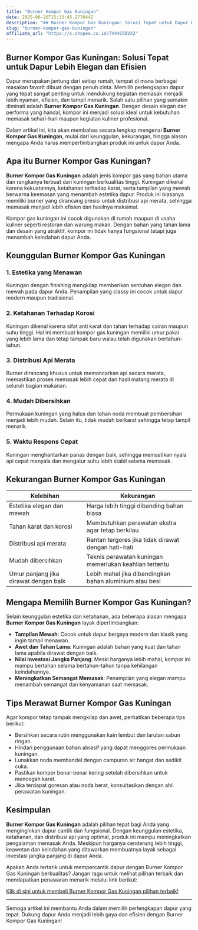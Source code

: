```yaml
---
title: "Burner Kompor Gas Kuningan"
date: 2025-06-26T15:33:45.277044Z
description: "## Burner Kompor Gas Kuningan: Solusi Tepat untuk Dapur Lebih Elegan dan Efisien..."
slug: "burner-kompor-gas-kuningan"
affiliate_url: "https://s.shopee.co.id/7V44C68VX2"
---
```

## Burner Kompor Gas Kuningan: Solusi Tepat untuk Dapur Lebih Elegan dan Efisien

Dapur merupakan jantung dari setiap rumah, tempat di mana berbagai masakan favorit dibuat dengan penuh cinta. Memilih perlengkapan dapur yang tepat sangat penting untuk mendukung kegiatan memasak menjadi lebih nyaman, efisien, dan tampil menarik. Salah satu pilihan yang semakin diminati adalah **Burner Kompor Gas Kuningan**. Dengan desain elegan dan performa yang handal, kompor ini menjadi solusi ideal untuk kebutuhan memasak sehari-hari maupun kegiatan kuliner profesional.

Dalam artikel ini, kita akan membahas secara lengkap mengenai **Burner Kompor Gas Kuningan**, mulai dari keunggulan, kekurangan, hingga alasan mengapa Anda harus mempertimbangkan produk ini untuk dapur Anda.

## Apa itu Burner Kompor Gas Kuningan?

**Burner Kompor Gas Kuningan** adalah jenis kompor gas yang bahan utama dan rangkanya terbuat dari kuningan berkualitas tinggi. Kuningan dikenal karena kekuatannya, ketahanan terhadap karat, serta tampilan yang mewah berwarna keemasan yang menambah estetika dapur. Produk ini biasanya memiliki burner yang dirancang presisi untuk distribusi api merata, sehingga memasak menjadi lebih efisien dan hasilnya maksimal.

Kompor gas kuningan ini cocok digunakan di rumah maupun di usaha kuliner seperti restoran dan warung makan. Dengan bahan yang tahan lama dan desain yang atraktif, kompor ini tidak hanya fungsional tetapi juga menambah keindahan dapur Anda.

## Keunggulan Burner Kompor Gas Kuningan

### 1. Estetika yang Menawan
Kuningan dengan finishing mengkilap memberikan sentuhan elegan dan mewah pada dapur Anda. Penampilan yang classy ini cocok untuk dapur modern maupun tradisional.

### 2. Ketahanan Terhadap Korosi
Kuningan dikenal karena sifat anti karat dan tahan terhadap cairan maupun suhu tinggi. Hal ini membuat kompor gas kuningan memiliki umur pakai yang lebih lama dan tetap tampak baru walau telah digunakan bertahun-tahun.

### 3. Distribusi Api Merata
Burner dirancang khusus untuk memancarkan api secara merata, memastikan proses memasak lebih cepat dan hasil matang merata di seluruh bagian makanan.

### 4. Mudah Dibersihkan
Permukaan kuningan yang halus dan tahan noda membuat pembersihan menjadi lebih mudah. Selain itu, tidak mudah berkarat sehingga tetap tampil menarik.

### 5. Waktu Respons Cepat
Kuningan menghantarkan panas dengan baik, sehingga memastikan nyala api cepat menyala dan mengatur suhu lebih stabil selama memasak.

## Kekurangan Burner Kompor Gas Kuningan

| **Kelebihan** | **Kekurangan** |
|----------------|----------------|
| Estetika elegan dan mewah | Harga lebih tinggi dibanding bahan biasa |
| Tahan karat dan korosi | Membutuhkan perawatan ekstra agar tetap berkilau |
| Distribusi api merata | Rentan tergores jika tidak dirawat dengan hati-hati |
| Mudah dibersihkan | Teknis perawatan kuningan memerlukan keahlian tertentu |
| Umur panjang jika dirawat dengan baik | Lebih mahal jika dibandingkan bahan aluminium atau besi |

## Mengapa Memilih Burner Kompor Gas Kuningan?

Selain keunggulan estetika dan ketahanan, ada beberapa alasan mengapa **Burner Kompor Gas Kuningan** layak dipertimbangkan:

- **Tampilan Mewah**: Cocok untuk dapur bergaya modern dan klasik yang ingin tampil menawan.
- **Awet dan Tahan Lama**: Kuningan adalah bahan yang kuat dan tahan lama apabila dirawat dengan baik.
- **Nilai Investasi Jangka Panjang**: Meski harganya lebih mahal, kompor ini mampu bertahan selama bertahun-tahun tanpa kehilangan keindahannya.
- **Meningkatkan Semangat Memasak**: Penampilan yang elegan mampu menambah semangat dan kenyamanan saat memasak.

## Tips Merawat Burner Kompor Gas Kuningan

Agar kompor tetap tampak mengkilap dan awet, perhatikan beberapa tips berikut:

- Bersihkan secara rutin menggunakan kain lembut dan larutan sabun ringan.
- Hindari penggunaan bahan abrasif yang dapat menggores permukaan kuningan.
- Lunakkan noda membandel dengan campuran air hangat dan sedikit cuka.
- Pastikan kompor benar-benar kering setelah dibersihkan untuk mencegah karat.
- Jika terdapat goresan atau noda berat, konsultasikan dengan ahli perawatan kuningan.

## Kesimpulan

**Burner Kompor Gas Kuningan** adalah pilihan tepat bagi Anda yang menginginkan dapur cantik dan fungsional. Dengan keunggulan estetika, ketahanan, dan distribusi api yang optimal, produk ini mampu meningkatkan pengalaman memasak Anda. Meskipun harganya cenderung lebih tinggi, keawetan dan keindahan yang ditawarkan membuatnya layak sebagai investasi jangka panjang di dapur Anda.

Apakah Anda tertarik untuk mempercantik dapur dengan Burner Kompor Gas Kuningan berkualitas? Jangan ragu untuk melihat pilihan terbaik dan mendapatkan penawaran menarik melalui link berikut:

[Klik di sini untuk membeli Burner Kompor Gas Kuningan pilihan terbaik!](https://s.shopee.co.id/7V44C68VX2)

---

Semoga artikel ini membantu Anda dalam memilih perlengkapan dapur yang tepat. Dukung dapur Anda menjadi lebih gaya dan efisien dengan Burner Kompor Gas Kuningan!